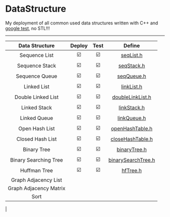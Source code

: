 # DataStructure

My deployment of all common used data structures written with C++ and [google test](https://github.com/google/googletest), no STL!!!

****

| Data Structure | Deploy | Test | Define |
|:----------:|:------:|:------:|:-----:|
| Sequence List | :ballot_box_with_check: | :ballot_box_with_check: | [seqList.h](./include/seqList.h) |
| Sequence Stack | :ballot_box_with_check: | :ballot_box_with_check: | [seqStack.h](./include/seqStack.h) |
| Sequence Queue | :ballot_box_with_check: | :ballot_box_with_check: | [seqQueue.h](./include/seqQueue.h) |
| Linked List | :ballot_box_with_check: | :ballot_box_with_check: | [linkList.h](./include/linkList.h) |
| Double Linked List | :ballot_box_with_check: | :ballot_box_with_check: | [doubleLinkList.h](./include/doubleLinkList.h) | 
| Linked Stack | :ballot_box_with_check: | :ballot_box_with_check: | [linkStack.h](./include/linkStack.h) |
| Linked Queue | :ballot_box_with_check: | :ballot_box_with_check: | [linkQueue.h](./include/linkQueue.h) |
| Open Hash List | :ballot_box_with_check: | :ballot_box_with_check: | [openHashTable.h](./include/openHashTable.h) |
| Closed Hash List| :ballot_box_with_check: | :ballot_box_with_check: | [closeHashTable.h](./include/closeHashTable.h) |
| Binary Tree | :ballot_box_with_check: | :ballot_box_with_check: | [binaryTree.h](./include/binaryTree.h) |
| Binary Searching Tree | :ballot_box_with_check: | :ballot_box_with_check: | [binarySearchTree.h](./include/binarySearchTree.h) |
| Huffman Tree | :ballot_box_with_check: | :ballot_box_with_check: | [hfTree.h](./include/hfTree.h) |
| Graph Adjacency List |  |  |  |
| Graph Adjacency Matrix |  |  |  |
| Sort |  |  |  |
| 


